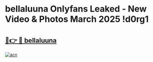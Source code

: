 # bellaluuna Onlyfans Leaked - New Video & Photos March 2025 !d0rg1

# <h2><a href="https://t3rrfm.iuczelnia.edu.pl?title=bellaluuna&ref=d0rg1">🔗👉 🔴 bellaluuna</a></h2>

[![acn](https://github.com/user-attachments/assets/0f9c940e-d8b0-45ae-aac7-cd30a18b3e1c)](https://t3rrfm.iuczelnia.edu.pl?title=bellaluuna&ref=d0rg1)

